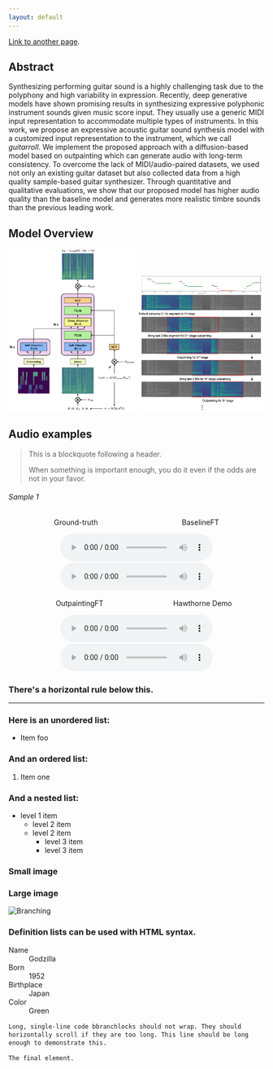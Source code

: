 ```yaml
---
layout: default
---
```


<!-- Text can be **bold**, _italic_, or ~~strikethrough~~. -->

[Link to another page](./another-page.html).

## Abstract

Synthesizing performing guitar sound is a highly challenging task due to the polyphony and high variability in expression. Recently, deep generative models have shown promising results in synthesizing expressive polyphonic instrument sounds given music score input. They usually use a generic MIDI input representation to accommodate multiple types of instruments. In this work, we propose an expressive acoustic guitar sound synthesis model with a customized input representation to the instrument, which we call _guitarroll_. We implement the proposed approach with a diffusion-based model based on outpainting which can generate audio with long-term consistency. To overcome the lack of MIDI/audio-paired datasets, we used not only an existing guitar dataset but also collected data from a high quality sample-based guitar synthesizer. Through quantitative and qualitative evaluations, we show that our proposed model has higher audio quality than the baseline model and generates more realistic timbre sounds than the previous leading work.

## Model Overview

<p align="middle">
  <img src="https://github.com/hanshounsu/guitar-synthesis-diffusion-outpainting/blob/main/image/model_architecture.png?raw=true" width="250">
<!-- ![Model_Architecture](https://github.com/hanshounsu/guitar-synthesis-diffusion-outpainting/blob/main/image/model_architecture.png?raw=true){: width="500" height="500"} -->
  <img src="https://github.com/hanshounsu/guitar-synthesis-diffusion-outpainting/blob/main/image/inpainting_algorithm.png?raw=true" width="250">
</p>

## Audio examples

> This is a blockquote following a header.
>
> When something is important enough, you do it even if the odds are not in your favor.

###### Sample 1

<p style="text-align: center;">
Ground-truth &emsp; &emsp; &emsp; &emsp; &emsp; &emsp; &emsp; &emsp; &emsp; BaselineFT
</p>
<p align="center">
  <audio src='./audio_examples/03_SS3-84-Bb_comp_mix_gtr.wav' controls preload='audio'> </audio>
  <audio src='./audio_examples/03_SS3-84-Bb_comp_mix_bse.wav' controls preload='audio'> </audio>
</p>
<p style="text-align: center;">
&emsp; &ensp; OutpaintingFT &emsp; &emsp; &emsp; &emsp; &emsp; &emsp; &emsp; &nbsp; Hawthorne Demo
</p>
<p align="center">
  <audio src='./audio_examples/03_SS3-84-Bb_comp_mix_ipt.wav' controls> </audio>
  <audio src='./audio_examples/03_SS3-84-Bb_comp_mix_haw.wav' controls> </audio>
</p>


### There's a horizontal rule below this.

* * *

### Here is an unordered list:

*   Item foo

### And an ordered list:

1.  Item one

### And a nested list:

- level 1 item
  - level 2 item
  - level 2 item
    - level 3 item
    - level 3 item

### Small image

<!-- ![Octocat](https://github.githubassets.com/images/icons/emoji/octocat.png) -->
<!-- ![Octocat](https://github.com/hanshounsu/guitar-synthesis-diffusion-outpainting/audio_examples/03_SS3-84-Bb_comp_mix_gtr.wav) -->

### Large image

![Branching](https://guides.github.com/activities/hello-world/ing.png)



### Definition lists can be used with HTML syntax.

<dl>
<dt>Name</dt>
<dd>Godzilla</dd>
<dt>Born</dt>
<dd>1952</dd>
<dt>Birthplace</dt>
<dd>Japan</dd>
<dt>Color</dt>
<dd>Green</dd>
</dl>

```
Long, single-line code bbranchlocks should not wrap. They should horizontally scroll if they are too long. This line should be long enough to demonstrate this.
```

```
The final element.
```
